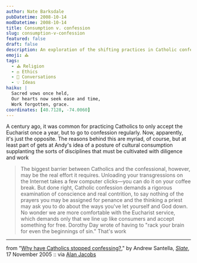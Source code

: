 ```yaml
---
author: Nate Barksdale
pubDatetime: 2008-10-14
modDatetime: 2008-10-14
title: Consumption v. confession
slug: consumption-v-confession
featured: false
draft: false
description: An exploration of the shifting practices in Catholic confession and the Eucharist.
emoji: ⛪
tags:
  - ⛪ Religion
  - ⚖️ Ethics
  - 💬 Conversations
  - 💡 Ideas
haiku: |
  Sacred vows once held,  
  Our hearts now seek ease and time,  
  Work forgotten, grace.
coordinates: [40.7128, -74.0060]
---
```


A century ago, it was common for practicing Catholics to only accept the Eucharist once a year, but to go to confession regularly. Now, apparently, it's just the opposite. The reasons behind this are myriad, of course, but at least part of gets at Andy's idea of a posture of cultural consumption supplanting the sorts of disciplines that must be cultivated with diligence and work

> The biggest barrier between Catholics and the confessional, however, may be the real effort it requires. Unloading your transgressions on the Internet takes a few computer clicks—you can do it on your coffee break. But done right, Catholic confession demands a rigorous examination of conscience and real contrition, to say nothing of the prayers you may be assigned for penance and the thinking a priest may ask you to do about the ways you've let yourself and God down. No wonder we are more comfortable with the Eucharist service, which demands only that we line up like consumers and accept something for free. Dorothy Day wrote of having to "rack your brain for even the beginnings of sin." That's work

---

from "[Why have Catholics stopped confessing?](http://www.slate.com/id/2130589/)," by Andrew Santella, [_Slate_](http://www.slate.com/id/2130589/), 17 November 2005 :: via [Alan Jacobs](https://www.google.com/search?q=%22Alan%20Jacobs%22%20delicious.com)
